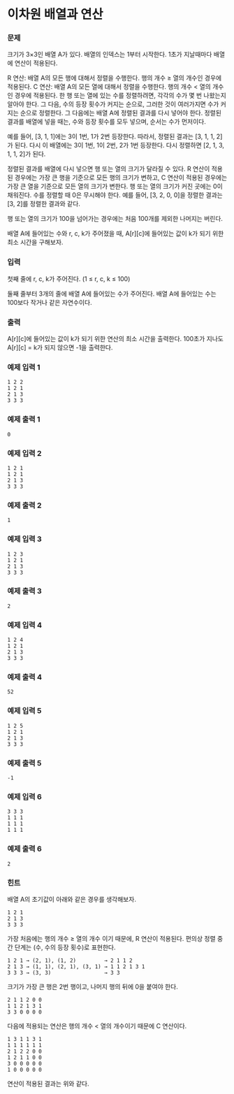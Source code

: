 # 이차원 배열과 연산

### 문제

크기가 3×3인 배열 A가 있다. 배열의 인덱스는 1부터 시작한다. 1초가 지날때마다 배열에 연산이 적용된다.

R 연산: 배열 A의 모든 행에 대해서 정렬을 수행한다. 행의 개수 ≥ 열의 개수인 경우에 적용된다.
C 연산: 배열 A의 모든 열에 대해서 정렬을 수행한다. 행의 개수 < 열의 개수인 경우에 적용된다.
한 행 또는 열에 있는 수를 정렬하려면, 각각의 수가 몇 번 나왔는지 알아야 한다. 그 다음, 수의 등장 횟수가 커지는 순으로, 그러한 것이 여러가지면 수가 커지는 순으로 정렬한다. 그 다음에는 배열 A에 정렬된 결과를 다시 넣어야 한다. 정렬된 결과를 배열에 넣을 때는, 수와 등장 횟수를 모두 넣으며, 순서는 수가 먼저이다.

예를 들어, [3, 1, 1]에는 3이 1번, 1가 2번 등장한다. 따라서, 정렬된 결과는 [3, 1, 1, 2]가 된다. 다시 이 배열에는 3이 1번, 1이 2번, 2가 1번 등장한다. 다시 정렬하면 [2, 1, 3, 1, 1, 2]가 된다.

정렬된 결과를 배열에 다시 넣으면 행 또는 열의 크기가 달라질 수 있다. R 연산이 적용된 경우에는 가장 큰 행을 기준으로 모든 행의 크기가 변하고, C 연산이 적용된 경우에는 가장 큰 열을 기준으로 모든 열의 크기가 변한다. 행 또는 열의 크기가 커진 곳에는 0이 채워진다. 수를 정렬할 때 0은 무시해야 한다. 예를 들어, [3, 2, 0, 0]을 정렬한 결과는 [3, 2]를 정렬한 결과와 같다.

행 또는 열의 크기가 100을 넘어가는 경우에는 처음 100개를 제외한 나머지는 버린다.

배열 A에 들어있는 수와 r, c, k가 주어졌을 때, A[r][c]에 들어있는 값이 k가 되기 위한 최소 시간을 구해보자.

### 입력

첫째 줄에 r, c, k가 주어진다. (1 ≤ r, c, k ≤ 100)

둘째 줄부터 3개의 줄에 배열 A에 들어있는 수가 주어진다. 배열 A에 들어있는 수는 100보다 작거나 같은 자연수이다.

### 출력

A[r][c]에 들어있는 값이 k가 되기 위한 연산의 최소 시간을 출력한다. 100초가 지나도 A[r][c] = k가 되지 않으면 -1을 출력한다.

### 예제 입력 1 

~~~
1 2 2
1 2 1
2 1 3
3 3 3
~~~

### 예제 출력 1 

~~~
0
~~~

### 예제 입력 2 

~~~
1 2 1
1 2 1
2 1 3
3 3 3
~~~

### 예제 출력 2 

~~~
1
~~~

### 예제 입력 3 

~~~
1 2 3
1 2 1
2 1 3
3 3 3
~~~

### 예제 출력 3 

~~~
2
~~~

### 예제 입력 4 

~~~
1 2 4
1 2 1
2 1 3
3 3 3
~~~

### 예제 출력 4 

~~~
52
~~~

### 예제 입력 5 

~~~
1 2 5
1 2 1
2 1 3
3 3 3
~~~

### 예제 출력 5 

~~~
-1
~~~

### 예제 입력 6 

~~~
3 3 3
1 1 1
1 1 1
1 1 1
~~~

### 예제 출력 6 

~~~
2
~~~

### 힌트

배열 A의 초기값이 아래와 같은 경우를 생각해보자.

~~~
1 2 1
2 1 3
3 3 3
~~~

가장 처음에는 행의 개수 ≥ 열의 개수 이기 때문에, R 연산이 적용된다. 편의상 정렬 중간 단계는 (수, 수의 등장 횟수)로 표현한다.

~~~
1 2 1 → (2, 1), (1, 2)         → 2 1 1 2
2 1 3 → (1, 1), (2, 1), (3, 1) → 1 1 2 1 3 1
3 3 3 → (3, 3)                 → 3 3
~~~

크기가 가장 큰 행은 2번 행이고, 나머지 행의 뒤에 0을 붙여야 한다.

~~~
2 1 1 2 0 0
1 1 2 1 3 1
3 3 0 0 0 0
~~~

다음에 적용되는 연산은 행의 개수 < 열의 개수이기 때문에 C 연산이다. 

~~~
1 3 1 1 3 1
1 1 1 1 1 1
2 1 2 2 0 0
1 2 1 1 0 0
3 0 0 0 0 0
1 0 0 0 0 0
~~~

연산이 적용된 결과는 위와 같다.